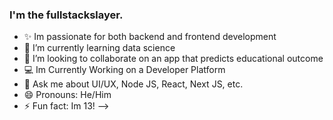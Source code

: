 ### I'm the fullstackslayer.

- ✨ Im passionate for both backend and frontend development
- 🌱 I’m currently learning data science
- 👯 I’m looking to collaborate on an app that predicts educational outcome
- 💻 Im Currently Working on a Developer Platform
- 💬 Ask me about UI/UX, Node JS, React, Next JS, etc.
- 😄 Pronouns: He/Him
- ⚡ Fun fact: Im 13!
-->
